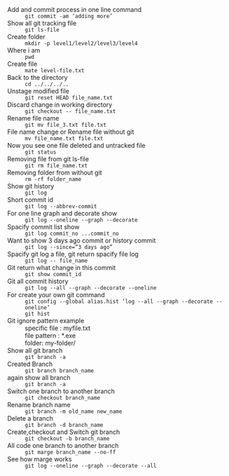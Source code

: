 <dl>
	<dt>Add and commit process in one line command </dt>
	<dd><code>git commit -am ‘adding more’</code></dd>
	<dt>Show all git tracking file </dt>
	<dd><code>git ls-file</code></dd>
	<dt>Create folder </dt>
	<dd><code>mkdir -p level1/level2/level3/level4</code></dd>
	<dt>Where i am </dt>
	<dd><code>pwd</code></dd>
	<dt>Create file </dt>
	<dd><code>mate level-file.txt</code></dd>
	<dt>Back to the directory</dt>
	<dd><code>cd ../../../..</code></dd>
	<dt>Unstage modified file </dt>
	<dd><code>git reset HEAD file_name.txt</code></dd>
	<dt>Discard change in working directory</dt>
	<dd><code>git checkout -- file_name.txt</code></dd>
	<dt>Rename file name </dt>
	<dd><code>git mv file_3.txt file.txt</code></dd>
	<dt>File name change or Rename file without git </dt>
	<dd><code>mv file_name.txt file.txt</code></dd>
	<dt>Now you see one file deleted and untracked file </dt>
	<dd><code>git status</code></dd>
	<dt>Removing file from git ls-file </dt>
	<dd><code>git rm file_name.txt</code></dd>
	<dt>Removing folder from without git </dt>
	<dd><code>rm -rf folder_name</code></dd>
	<dt>Show git history</dt>
	<dd><code>git log</code></dd>
	<dt>Short commit id </dt>
	<dd><code>git log --abbrev-commit</code></dd>
	<dt>For one line graph and decorate show </dt>
	<dd><code>git log --oneline --graph --decorate</code></dd>
	<dt>Spacify commit list show </dt>
	<dd><code>git log commit_no ...commit_no</code></dd>
	<dt>Want to show 3 days ago commit or history commit </dt>
	<dd><code>git log --since=”3 days ago”</code></dd>
	<dt>Spacify git log a file, git return spacify file log </dt>
	<dd><code>git log -- file_name</code></dd>
	<dt>Git return what change in this commit </dt>
	<dd><code>git show commit_id</code></dd>
	<dt>Git all commit history </dt>
	<dd><code>git log --all --graph --decorate --oneline</code></dd>
	<dt>For create your own git command </dt>
	<dd><code>git config --global alias.hist ‘log --all --graph --decorate --oneline’</code></dd>
	<dd><code>git hist</code></dd>
	<dt>Git ignore pattern example </dt>
	<dd>specific file : myfile.txt</dd>
	<dd>file pattern : *.exe
	<dd>folder: my-folder/</dd>
	<dt>Show all git branch</dt>
	<dd><code>git branch -a</code></dd>
	<dt>Created Branch</dt>
	<dd><code>git branch branch_name</code></dd>
	<dt>again show all branch </dt>
	<dd><code>git branch -a</code></dd>
	<dt>Switch one branch to another branch</dt>
	<dd><code>git checkout branch_name</code></dd>
	<dt>Rename branch name</dt>
	<dd><code>git branch -m old_name new_name</code></dd>
	<dt>Delete a branch</dt>
	<dd><code>git branch -d branch_name</code></dd>
	<dt>Create,checkout and Switch git branch</dt>
	<dd><code>git checkout -b branch_name</code></dd>
	<dt>All code one branch to another branch</dt>
	<dd><code>git marge branch_name --no-ff</code></dd>
	<dt>See how marge works</dt>
	<dd><code>git log --oneline --graph --decorate --all</code></dd>
</dl>
